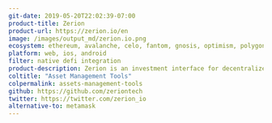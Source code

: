 ```yaml
---
git-date: 2019-05-20T22:02:39-07:00
product-title: Zerion
product-url: https://zerion.io/en
image: /images/output_md/zerion.io.png
ecosystem: ethereum, avalanche, celo, fantom, gnosis, optimism, polygon, arbitrum, base, zksync, canto
platform: web, ios, android
filter: native defi integration
product-description: Zerion is an investment interface for decentralized finance, providing users with a single place to manage their entire DeFi portfolio in a non-custodial way. [Interview with Zerion co-founder](/zerion).
coltitle: "Asset Management Tools"
colpermalink: assets-management-tools
github: https://github.com/zeriontech
twitter: https://twitter.com/zerion_io
alternative-to: metamask
---
```

